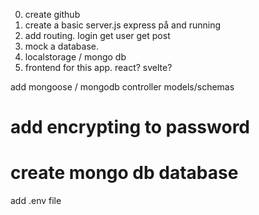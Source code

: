 0. create github
1. create a basic server.js express på and running
2. add routing.
    login get
    user get post
3. mock a database.
4. localstorage / mongo db
5. frontend for this app. react? svelte?


add mongoose / mongodb
controller
models/schemas
# add encrypting to password
# create mongo db database
add .env file